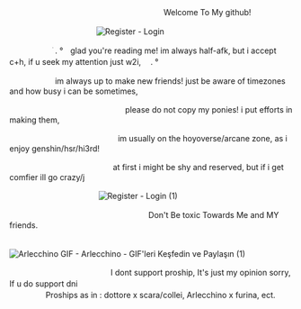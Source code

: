 ㅤㅤㅤㅤㅤㅤㅤㅤㅤㅤㅤㅤㅤㅤㅤㅤㅤㅤㅤ ㅤㅤWelcome To My github!

ㅤㅤㅤㅤㅤㅤㅤㅤㅤㅤㅤㅤ![Register - Login](https://github.com/user-attachments/assets/03dfd615-0f1a-47b8-926f-8ca037389991)



ㅤㅤㅤㅤㅤㅤׁ . °ㅤglad you're reading me! im always half-afk, but i accept c+h, if u seek my attention just w2i,ㅤ . °

ㅤㅤㅤㅤㅤㅤ im always up to make new friends! just be aware of timezones and how busy i can be sometimes,

ㅤㅤㅤㅤㅤㅤㅤㅤㅤㅤㅤㅤㅤㅤㅤㅤplease do not copy my ponies! i put efforts in making them,

ㅤㅤㅤㅤㅤㅤㅤㅤㅤㅤㅤㅤㅤㅤㅤim usually on the hoyoverse/arcane zone, as i enjoy genshin/hsr/hi3rd!

ㅤㅤㅤㅤㅤㅤㅤㅤㅤㅤㅤㅤㅤㅤ  at first i might be shy and reserved, but if i get comfier ill go crazy/j

ㅤㅤㅤㅤㅤㅤㅤㅤㅤㅤㅤㅤ ![Register - Login (1)](https://github.com/user-attachments/assets/11eb4fce-cb11-419b-9bd7-5b5b8c4a6f23)


ㅤㅤㅤㅤㅤㅤㅤㅤㅤㅤㅤㅤ ㅤㅤㅤㅤ ㅤ ㅤ Don't Be toxic Towards Me and MY friends.

ㅤㅤㅤㅤㅤㅤㅤㅤㅤㅤㅤㅤ ㅤ ![Arlecchino GIF - Arlecchino - GIF'leri Keşfedin ve Paylaşın (1)](https://github.com/user-attachments/assets/ddab8169-e6d9-490d-a5f6-64a9776a88be)


ㅤㅤㅤㅤㅤㅤㅤㅤㅤㅤㅤㅤㅤㅤI dont support proship, It's just my opinion sorry, If u do support dni
ㅤㅤㅤㅤㅤㅤㅤㅤㅤㅤㅤㅤㅤㅤㅤㅤㅤㅤㅤㅤㅤㅤㅤㅤㅤㅤㅤㅤㅤㅤㅤㅤㅤㅤProships as in : dottore x scara/collei, Arlecchino x furina, ect.
